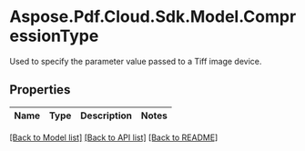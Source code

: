 # Aspose.Pdf.Cloud.Sdk.Model.CompressionType
Used to specify the parameter value passed to a Tiff image device.

## Properties

Name | Type | Description | Notes
------------ | ------------- | ------------- | -------------

[[Back to Model list]](../README.md#documentation-for-models) [[Back to API list]](../README.md#documentation-for-api-endpoints) [[Back to README]](../README.md)

